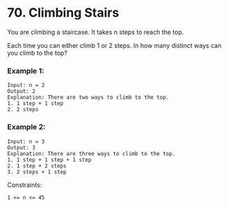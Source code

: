 # 70. Climbing Stairs


You are climbing a staircase. It takes n steps to reach the top.

Each time you can either climb 1 or 2 steps. In how many distinct ways can you climb to the top?
 

### Example 1:
```
Input: n = 2
Output: 2
Explanation: There are two ways to climb to the top.
1. 1 step + 1 step
2. 2 steps
```

### Example 2:
```
Input: n = 3
Output: 3
Explanation: There are three ways to climb to the top.
1. 1 step + 1 step + 1 step
2. 1 step + 2 steps
3. 2 steps + 1 step
 ```

Constraints:
```
1 <= n <= 45
```